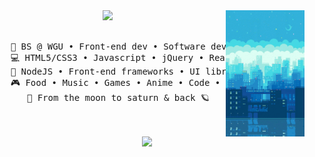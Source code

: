 <div align="center">
<img src="https://github.com/VGMichel/vgmichel/blob/master/assets/pixel-city.gif" width="25%" align="right" />
<img src="https://readme-typing-svg.demolab.com?font=Poppins&weight=300&size=50&duration=4000&pause=300&color=36BCF7&center=true&vCenter=true&multiline=true&repeat=false&random=false&width=1300&height=140&lines=Hello there!+%E2%80%A2+call me val;%E2%9C%A9+a+dev+techie+from+the+stars+%E2%9C%A9" width="70%" />
<br><br>
<pre>
    💼 BS @ WGU • Front-end dev • Software dev
    💻 HTML5/CSS3 • Javascript • jQuery • React • Photoshop • Figma • Illustrator  
    📖 NodeJS • Front-end frameworks • UI libraries
    🎮 Food • Music • Games • Anime • Code • Digital Art
    🌙 From the moon to saturn & back 🪐
</pre>
<br><br>
<img src="https://media.tenor.com/yBoHKCnfba8AAAAi/ham4.gif" height="40" />
<br><br><br>
    
<!--[![](https://img.shields.io/badge/linkedin-0a66c2)](http://linkedin.com/in/ingridrosselis)
[![](https://img.shields.io/badge/mastodon-6364ff)](https://tech.lgbt/@innng)
[![](https://img.shields.io/badge/osu!-ff66ab)](https://osu.ppy.sh/users/4606212)
[![](https://img.shields.io/badge/enka.network-69899c)](https://enka.network/u/Inng/1A4HU1/10000069/1985924/)-->
</div>
